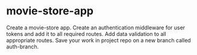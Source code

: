 # movie-store-app

Create a movie-store app.
Create an authentication middleware for user tokens and add it to all required routes.
Add data validation to all appropriate routes.
Save your work in project repo on a new branch called auth-branch.
